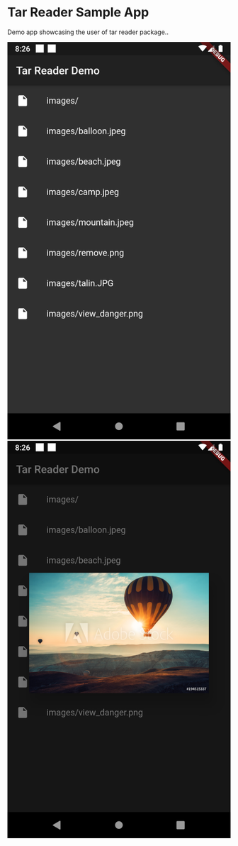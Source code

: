 <h1> Tar Reader Sample App</h1>
<p> Demo app showcasing the user of tar reader package..</p>


<img src="./screenshots/1.png"/>
<img src="./screenshots/2.png"/>

